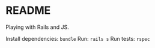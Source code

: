 # README

Playing with Rails and JS.

Install dependencies: `bundle`
Run: `rails s`
Run tests: `rspec`
